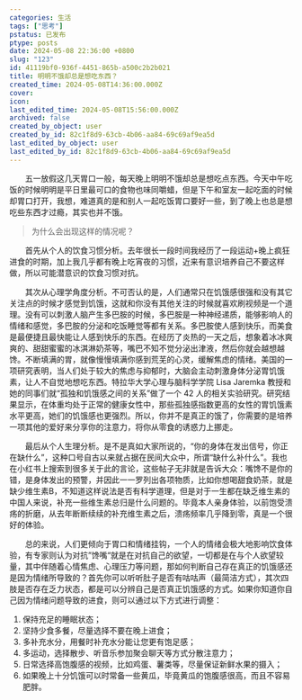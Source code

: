 ```yaml
---
categories: 生活
tags: ["思考"]
pstatus: 已发布
ptype: posts
date: 2024-05-08 22:36:00 +0800
slug: "123"
id: 41119bf0-936f-4451-865b-a500c2b2b021
title: 明明不饿却总是想吃东西？
created_time: 2024-05-08T14:36:00.000Z
cover: 
icon: 
last_edited_time: 2024-05-08T15:56:00.000Z
archived: false
created_by_object: user
created_by_id: 82c1f8d9-63cb-4b06-aa84-69c69af9ea5d
last_edited_by_object: user
last_edited_by_id: 82c1f8d9-63cb-4b06-aa84-69c69af9ea5d
---
```


&emsp;&emsp;五一放假这几天胃口一般，每天晚上明明不饿却总是想吃点东西。今天中午吃饭的时候明明是平日里最可口的食物也味同嚼蜡，但是下午和室友一起吃面的时候却胃口打开，我想，难道真的是和别人一起吃饭胃口要好一些，到了晚上也总是想吃些东西才过瘾，其实也并不饿。

> 为什么会出现这样的情况呢？

&emsp;&emsp;首先从个人的饮食习惯分析。去年很长一段时间我经历了一段运动+晚上疯狂进食的时期，加上我几乎都有晚上吃宵夜的习惯，近来有意识培养自己不要这样做，所以可能潜意识的饮食习惯对抗。

&emsp;&emsp;其次从心理学角度分析。不可否认的是，人们通常只在饥饿感很强和没有其它关注点的时候才感觉到饥饿，这就和你没有其他关注的时候就喜欢刷视频是一个道理。没有可以刺激人脑产生多巴胺的时候，多巴胺是一种神经递质，能够影响人的情绪和感觉，多巴胺的分泌和吃饭睡觉等都有关系。多巴胺使人感到快乐，而美食是最便捷且最快能让人感到快乐的东西。在经历了炎热的一天之后，想象着冰冰爽爽的、甜甜蜜蜜的冰淇淋奶茶等，嘴巴不知不觉分泌出津液，然后你就会越想越馋。不断填满的胃，就像慢慢填满你感到荒芜的心灵，缓解焦虑的情绪。美国的一项研究表明，当人们处于较大的焦虑与抑郁时，大脑会主动刺激身体分泌胃饥饿素，让人不自觉地想吃东西。特拉华大学心理与脑科学学院 Lisa Jaremka 教授和她的同事们就“孤独和饥饿感之间的关系”做了一个 42 人的相关实验研究。研究结果显示，在体重均处于正常的健康女性中，那些孤独感指数更高的女性的胃饥饿素水平更高，她们的饥饿感也更强烈。所以，你并不是真正的饿了，你需要的是培养一项其他的爱好来分享你的注意力，将你从零食的诱惑力上挪走。

&emsp;&emsp;最后从个人生理分析。是不是真如大家所说的，“你的身体在发出信号，你正在缺什么”，这种口号自古以来就占据在民间大众中，所谓“缺什么补什么”。我也在小红书上搜索到很多关于此的言论，这些帖子无非就是告诉大众：嘴馋不是你的错，是身体发出的预警，并因此一一罗列出各项物质，比如你想喝甜食奶茶，就是缺少维生素B，不知道这样说法是否有科学道理，但是对于一生都在缺乏维生素的中国人来说，补充一些维生素总归是什么问题的。毕竟本人亲身体验，以前饱受溃疡的折磨，从去年断断续续的补充维生素之后，溃疡频率几乎降到零，真是一个很好的体验。

&emsp;&emsp;总的来说，人们更倾向于胃口和情绪挂钩，一个人的情绪会极大地影响饮食体验，有专家则认为对抗”馋嘴“就是在对抗自己的欲望，一切都是在与个人欲望较量，其中伴随着心情焦虑、心理压力等问题，那如何判断自己存在真正的饥饿感还是因为情绪所导致的？首先你可以听听肚子是否有咕咕声（最简洁方式），其次四肢是否存在乏力状态，都是可以分辨自己是否真正饥饿感的方式。如果你知道你自己因为情绪问题导致的进食，则可以通过以下方式进行调整：

1. 保持充足的睡眠状态；
2. 坚持少食多餐，尽量选择不要在晚上进食；
3. 多补充水分，用餐时补充水分能让您更有饱足感；
4. 多运动，选择散步、听音乐参加聚会聊天等方式分散注意力；
5. 日常选择高饱腹感的视频，比如鸡蛋、薯类等，尽量保证新鲜水果的摄入；
6. 如果晚上十分饥饿可以时常备一些黄瓜，毕竟黄瓜的饱腹感很高，而且不容易肥胖。


<br />

<br />


